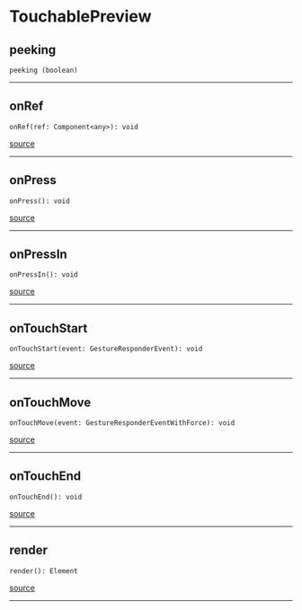 # TouchablePreview

## peeking

`peeking (boolean)`

---

## onRef

`onRef(ref: Component<any>): void`

[source](https://github.com/doananh234/antd-react-admin/blob/v2/lib/src/adapters/TouchablePreview.tsx#L54)

---

## onPress

`onPress(): void`

[source](https://github.com/doananh234/antd-react-admin/blob/v2/lib/src/adapters/TouchablePreview.tsx#L58)

---

## onPressIn

`onPressIn(): void`

[source](https://github.com/doananh234/antd-react-admin/blob/v2/lib/src/adapters/TouchablePreview.tsx#L68)

---

## onTouchStart

`onTouchStart(event: GestureResponderEvent): void`

[source](https://github.com/doananh234/antd-react-admin/blob/v2/lib/src/adapters/TouchablePreview.tsx#L85)

---

## onTouchMove

`onTouchMove(event: GestureResponderEventWithForce): void`

[source](https://github.com/doananh234/antd-react-admin/blob/v2/lib/src/adapters/TouchablePreview.tsx#L90)

---

## onTouchEnd

`onTouchEnd(): void`

[source](https://github.com/doananh234/antd-react-admin/blob/v2/lib/src/adapters/TouchablePreview.tsx#L106)

---

## render

`render(): Element`

[source](https://github.com/doananh234/antd-react-admin/blob/v2/lib/src/adapters/TouchablePreview.tsx#L115)

---


